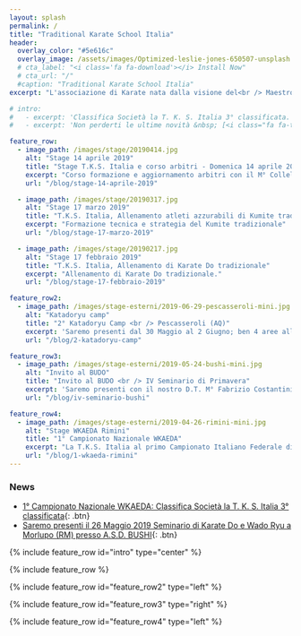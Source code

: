 ```yaml
---
layout: splash
permalink: /
title: "Traditional Karate School Italia"
header:
  overlay_color: "#5e616c"
  overlay_image: /assets/images/Optimized-leslie-jones-650507-unsplash.jpg
  # cta_label: "<i class='fa fa-download'></i> Install Now"
  # cta_url: "/"
  #caption: "Traditional Karate School Italia"
excerpt: "L'associazione di Karate nata dalla visione del<br /> Maestro Costantini Fabrizio C.Nera 6° Dan."

# intro:
#   - excerpt: 'Classifica Società la T. K. S. Italia 3° classificata. &nbsp; [<i class="fa fa-twitter"></i> @mmistakes](https://twitter.com/mmistakes){: .btn .btn--twitter}'
#   - excerpt: 'Non perderti le ultime novità &nbsp; [<i class="fa fa-twitter"></i> @mmistakes](https://twitter.com/mmistakes){: .btn .btn--twitter}'

feature_row:
  - image_path: /images/stage/20190414.jpg
    alt: "Stage 14 aprile 2019"
    title: "Stage T.K.S. Italia e corso arbitri - Domenica 14 aprile 2019"
    excerpt: "Corso formazione e aggiornamento arbitri con il M° Collela Nunzio<br />Allenamento di Karate Do aperto a tutti."
    url: "/blog/stage-14-aprile-2019"

  - image_path: /images/stage/20190317.jpg
    alt: "Stage 17 marzo 2019"
    title: "T.K.S. Italia, Allenamento atleti azzurabili di Kumite tradizionale - Domenica 17 marzo 2019"
    excerpt: "Formazione tecnica e strategia del Kumite tradizionale"
    url: "/blog/stage-17-marzo-2019"

  - image_path: /images/stage/20190217.jpg
    alt: "Stage 17 febbraio 2019"
    title: "T.K.S. Italia, Allenamento di Karate Do tradizionale"
    excerpt: "Allenamento di Karate Do tradizionale."
    url: "/blog/stage-17-febbraio-2019"

feature_row2:
  - image_path: /images/stage-esterni/2019-06-29-pescasseroli-mini.jpg
    alt: "Katadoryu camp"
    title: "2° Katadoryu Camp <br /> Pescasseroli (AQ)"
    excerpt: 'Saremo presenti dal 30 Maggio al 2 Giugno; ben 4 aree all aperto, 3 aree tatami, più di 100 ore di lezione con ottimi docenti e tanti ragazzi a Pescasseroli (AQ)'
    url: "/blog/2-katadoryu-camp"

feature_row3:
  - image_path: /images/stage-esterni/2019-05-24-bushi-mini.jpg
    alt: "Invito al BUDO"
    title: "Invito al BUDO <br /> IV Seminario di Primavera"
    excerpt: 'Saremo presenti con il nostro D.T. M° Fabrizio Costantini Primo appuntamento i giorni 25 e 26 Maggio 2019 Seminario di Karate Do e Wado Ryu a Roma presso A.S.D. BUSHI'
    url: "/blog/iv-seminario-bushi"

feature_row4:
  - image_path: /images/stage-esterni/2019-04-26-rimini-mini.jpg
    alt: "Stage WKAEDA Rimini"
    title: "1° Campionato Nazionale WKAEDA"
    excerpt: "La T.K.S. Italia al primo Campionato Italiano Federale di Karate siglato WKAEDA il 25.04.2019. T. K. S. Italia 3° classificata, riportando a casa ben 8 Medaglie d'ORO, 7 Medaglie di ARGENTO e 6 Medaglie di BRONZO"
    url: "/blog/1-wkaeda-rimini"
---
```


### News
* [1° Campionato Nazionale WKAEDA: Classifica Società la T. K. S. Italia 3° classificata](https://www.tksitalia.it/blog/1-wkaeda-rimini){: .btn}
* [Saremo presenti il 26 Maggio 2019 Seminario di Karate Do e Wado Ryu a Morlupo (RM) presso A.S.D. BUSHI](https://www.tksitalia.it/blog/iv-seminario-bushi){: .btn}


{% include feature_row id="intro" type="center" %}

{% include feature_row %}

{% include feature_row id="feature_row2" type="left" %}

{% include feature_row id="feature_row3" type="right" %}

{% include feature_row id="feature_row4" type="left" %}
